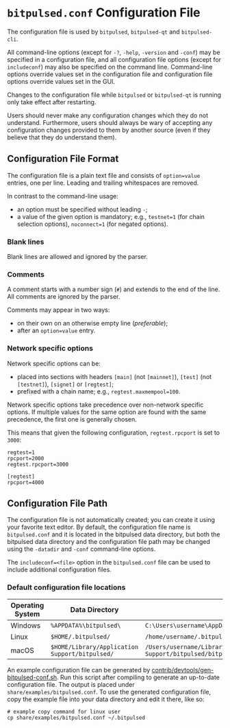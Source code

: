 # `bitpulsed.conf` Configuration File

The configuration file is used by `bitpulsed`, `bitpulsed-qt` and `bitpulsed-cli`.

All command-line options (except for `-?`, `-help`, `-version` and `-conf`) may be specified in a configuration file, and all configuration file options (except for `includeconf`) may also be specified on the command line. Command-line options override values set in the configuration file and configuration file options override values set in the GUI.

Changes to the configuration file while `bitpulsed` or `bitpulsed-qt` is running only take effect after restarting.

Users should never make any configuration changes which they do not understand. Furthermore, users should always be wary of accepting any configuration changes provided to them by another source (even if they believe that they do understand them).

## Configuration File Format

The configuration file is a plain text file and consists of `option=value` entries, one per line. Leading and trailing whitespaces are removed.

In contrast to the command-line usage:
- an option must be specified without leading `-`;
- a value of the given option is mandatory; e.g., `testnet=1` (for chain selection options), `noconnect=1` (for negated options).

### Blank lines

Blank lines are allowed and ignored by the parser.

### Comments

A comment starts with a number sign (`#`) and extends to the end of the line. All comments are ignored by the parser.

Comments may appear in two ways:
- on their own on an otherwise empty line (_preferable_);
- after an `option=value` entry.

### Network specific options

Network specific options can be:
- placed into sections with headers `[main]` (not `[mainnet]`), `[test]` (not `[testnet]`), `[signet]` or `[regtest]`;
- prefixed with a chain name; e.g., `regtest.maxmempool=100`.

Network specific options take precedence over non-network specific options.
If multiple values for the same option are found with the same precedence, the
first one is generally chosen.

This means that given the following configuration, `regtest.rpcport` is set to `3000`:

```
regtest=1
rpcport=2000
regtest.rpcport=3000

[regtest]
rpcport=4000
```

## Configuration File Path

The configuration file is not automatically created; you can create it using your favorite text editor. By default, the configuration file name is `bitpulsed.conf` and it is located in the bitpulsed data directory, but both the bitpulsed data directory and the configuration file path may be changed using the `-datadir` and `-conf` command-line options.

The `includeconf=<file>` option in the `bitpulsed.conf` file can be used to include additional configuration files.

### Default configuration file locations

Operating System | Data Directory | Example Path
-- | -- | --
Windows | `%APPDATA%\bitpulsed\` | `C:\Users\username\AppData\Roaming\bitpulsed\bitpulsed.conf`
Linux | `$HOME/.bitpulsed/` | `/home/username/.bitpulsed/bitpulsed.conf`
macOS | `$HOME/Library/Application Support/bitpulsed/` | `/Users/username/Library/Application Support/bitpulsed/bitpulsed.conf`

An example configuration file can be generated by [contrib/devtools/gen-bitpulsed-conf.sh](../contrib/devtools/gen-bitpulsed-conf.sh).
Run this script after compiling to generate an up-to-date configuration file.
The output is placed under `share/examples/bitpulsed.conf`.
To use the generated configuration file, copy the example file into your data directory and edit it there, like so:

```
# example copy command for linux user
cp share/examples/bitpulsed.conf ~/.bitpulsed
```
